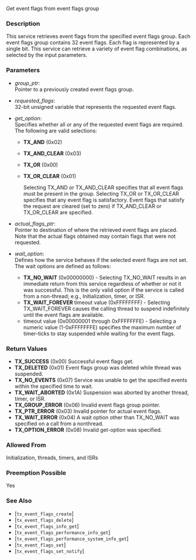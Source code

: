 Get event flags from event flags group

### Description

This service retrieves event flags from the specified event flags group. Each event flags group contains 32 event flags. Each flag is represented by a single bit. This service can retrieve a variety of event flag combinations, as selected by the input parameters.

### Parameters

- *group_ptr*: <br>Pointer to a previously created event flags group.
- *requested_flags*: <br>32-bit unsigned variable that represents the requested event flags.
- *get_option*: <br>Specifies whether all or any of the requested event flags are required. The following are valid selections:

  - **TX_AND** (0x02)
  - **TX_AND_CLEAR** (0x03)
  - **TX_OR** (0x00)
  - **TX_OR_CLEAR** (0x01)

    Selecting TX_AND or TX_AND_CLEAR specifies that all event flags must be present in the group. Selecting TX_OR or TX_OR_CLEAR     specifies that any event flag is satisfactory. Event flags that satisfy the request are cleared (set to zero) if TX_AND_CLEAR or TX_OR_CLEAR are specified.

- *actual_flags_ptr*: <br>Pointer to destination of where the retrieved event flags are placed. Note that the actual flags obtained may contain flags that were not requested.
- *wait_option*:  <br>Defines how the service behaves if the selected event flags are not set. The wait options are defined as follows:
  - **TX_NO_WAIT** (0x00000000) - Selecting TX_NO_WAIT results in an immediate return from this service regardless of whether or not it was successful. This is the only valid option if the service is called from a non-thread; e.g., Initialization, timer, or ISR.
  - **TX_WAIT_FOREVER** timeout value  (0xFFFFFFFF) - Selecting TX_WAIT_FOREVER causes the calling thread to suspend indefinitely until the event flags are available.
  - timeout value (0x00000001 through 0xFFFFFFFE) - Selecting a numeric value (1-0xFFFFFFFE) specifies the maximum number of timer-ticks to stay suspended while waiting for the event flags.

### Return Values

- **TX_SUCCESS** (0x00) Successful event flags get.
- **TX_DELETED** (0x01) Event flags group was deleted while thread was suspended.
- **TX_NO_EVENTS** (0x07) Service was unable to get the specified events within the specified time to wait.
- **TX_WAIT_ABORTED** (0x1A) Suspension was aborted by another thread, timer, or ISR.
- **TX_GROUP_ERROR** (0x06) Invalid event flags group pointer.
- **TX_PTR_ERROR** (0x03) Invalid pointer for actual event flags.
- **TX_WAIT_ERROR** (0x04) A wait option other than TX_NO_WAIT was specified on a call from a nonthread.
- **TX_OPTION_ERROR** (0x08) Invalid get-option was specified.

### Allowed From

Initialization, threads, timers, and ISRs

### Preemption Possible

Yes

### See Also

- [`tx_event_flags_create`]
- [`tx_event_flags_delete`]
- [`tx_event_flags_info_get`]
- [`tx_event_flags_performance_info_get`]
- [`tx_event_flags_performance_system_info_get`]
- [`tx_event_flags_set`]
- [`tx_event_flags_set_notify`]

